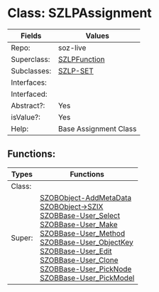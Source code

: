 
# Class:	SZLPAssignment

| Fields | Values |
| --------- | --------- |
| Repo: | soz-live |
| Superclass: | [SZLPFunction](SZLPFunction.html) |
| Subclasses: | [SZLP-SET](SZLP-SET.html) |
| Interfaces: |  |
| Interfaced: |  |
| Abstract?: | Yes |
| isValue?: | Yes |
| Help: | Base Assignment Class |


## Functions:

| Types | Functions |
| --------- | --------- |
| Class: |  |
| Super: | [SZOBObject-AddMetaData](SZOBObject.html) <br> [SZOBObject->SZIX](SZOBObject.html) <br> [SZOBBase-User_Select](SZOBBase.html) <br> [SZOBBase-User_Make](SZOBBase.html) <br> [SZOBBase-User_Method](SZOBBase.html) <br> [SZOBBase-User_ObjectKey](SZOBBase.html) <br> [SZOBBase-User_Edit](SZOBBase.html) <br> [SZOBBase-User_Clone](SZOBBase.html) <br> [SZOBBase-User_PickNode](SZOBBase.html) <br> [SZOBBase-User_PickModel](SZOBBase.html) |



